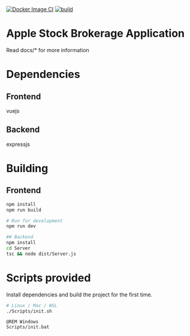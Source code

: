 [![Docker Image CI](https://github.com/paeljojy/StockBrokerage/actions/workflows/docker-image.yml/badge.svg)](https://github.com/paeljojy/StockBrokerage/actions/workflows/docker-image.yml)
[![build](https://github.com/paeljojy/StockBrokerage/actions/workflows/main.yml/badge.svg)](https://github.com/paeljojy/StockBrokerage/actions/workflows/main.yml)

# Apple Stock Brokerage Application
Read docs/* for more information

# Dependencies
## Frontend
vuejs
## Backend
expressjs

# Building

## Frontend
```bash
npm install
npm run build

# Run for development
npm run dev 

## Backend
npm install
cd Server
tsc && node dist/Server.js


```

# Scripts provided
Install dependencies and build the project for the first time.
```bash
# Linux / Mac / WSL
./Scripts/init.sh
```

```batch
@REM Windows
Scripts/init.bat 
```


